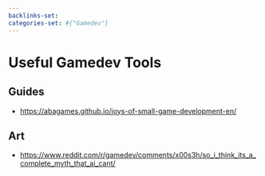 ```yaml
---
backlinks-set: 
categories-set: #{"Gamedev"}
---
```

# Useful Gamedev Tools

## Guides

 - https://abagames.github.io/joys-of-small-game-development-en/

## Art

 - https://www.reddit.com/r/gamedev/comments/x00s3h/so_i_think_its_a_complete_myth_that_ai_cant/